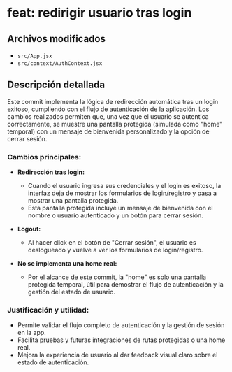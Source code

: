# feat: redirigir usuario tras login

## Archivos modificados
- `src/App.jsx`
- `src/context/AuthContext.jsx`

## Descripción detallada
Este commit implementa la lógica de redirección automática tras un login exitoso, cumpliendo con el flujo de autenticación de la aplicación. Los cambios realizados permiten que, una vez que el usuario se autentica correctamente, se muestre una pantalla protegida (simulada como "home" temporal) con un mensaje de bienvenida personalizado y la opción de cerrar sesión.

### Cambios principales:

- **Redirección tras login:**
	- Cuando el usuario ingresa sus credenciales y el login es exitoso, la interfaz deja de mostrar los formularios de login/registro y pasa a mostrar una pantalla protegida.
	- Esta pantalla protegida incluye un mensaje de bienvenida con el nombre o usuario autenticado y un botón para cerrar sesión.

- **Logout:**
	- Al hacer click en el botón de "Cerrar sesión", el usuario es deslogueado y vuelve a ver los formularios de login/registro.

- **No se implementa una home real:**
	- Por el alcance de este commit, la "home" es solo una pantalla protegida temporal, útil para demostrar el flujo de autenticación y la gestión del estado de usuario.

### Justificación y utilidad:
- Permite validar el flujo completo de autenticación y la gestión de sesión en la app.
- Facilita pruebas y futuras integraciones de rutas protegidas o una home real.
- Mejora la experiencia de usuario al dar feedback visual claro sobre el estado de autenticación.
